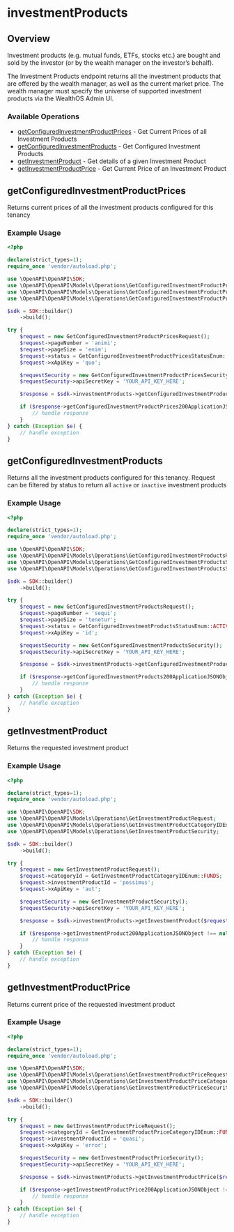 # investmentProducts

## Overview

Investment products  (e.g. mutual funds, ETFs, stocks etc.) are bought and sold by the investor (or by the wealth manager on the investor’s behalf). 

The Investment Products endpoint returns all the investment products that are offered by the wealth manager, as well as the current market price. The wealth manager must specify the universe of supported investment products via the WealthOS Admin UI. 

### Available Operations

* [getConfiguredInvestmentProductPrices](#getconfiguredinvestmentproductprices) - Get Current Prices of all Investment Products
* [getConfiguredInvestmentProducts](#getconfiguredinvestmentproducts) - Get Configured Investment Products
* [getInvestmentProduct](#getinvestmentproduct) - Get details of a given Investment Product
* [getInvestmentProductPrice](#getinvestmentproductprice) - Get Current Price of an Investment Product

## getConfiguredInvestmentProductPrices

Returns current prices of all the investment products configured for this tenancy

### Example Usage

```php
<?php

declare(strict_types=1);
require_once 'vendor/autoload.php';

use \OpenAPI\OpenAPI\SDK;
use \OpenAPI\OpenAPI\Models\Operations\GetConfiguredInvestmentProductPricesRequest;
use \OpenAPI\OpenAPI\Models\Operations\GetConfiguredInvestmentProductPricesStatusEnum;
use \OpenAPI\OpenAPI\Models\Operations\GetConfiguredInvestmentProductPricesSecurity;

$sdk = SDK::builder()
    ->build();

try {
    $request = new GetConfiguredInvestmentProductPricesRequest();
    $request->pageNumber = 'animi';
    $request->pageSize = 'enim';
    $request->status = GetConfiguredInvestmentProductPricesStatusEnum::ACTIVE;
    $request->xApiKey = 'quo';

    $requestSecurity = new GetConfiguredInvestmentProductPricesSecurity();
    $requestSecurity->apiSecretKey = 'YOUR_API_KEY_HERE';

    $response = $sdk->investmentProducts->getConfiguredInvestmentProductPrices($request, $requestSecurity);

    if ($response->getConfiguredInvestmentProductPrices200ApplicationJSONObject !== null) {
        // handle response
    }
} catch (Exception $e) {
    // handle exception
}
```

## getConfiguredInvestmentProducts

Returns all the investment products configured for this tenancy. Request can be filtered by status to return all `active` or `inactive` investment products

### Example Usage

```php
<?php

declare(strict_types=1);
require_once 'vendor/autoload.php';

use \OpenAPI\OpenAPI\SDK;
use \OpenAPI\OpenAPI\Models\Operations\GetConfiguredInvestmentProductsRequest;
use \OpenAPI\OpenAPI\Models\Operations\GetConfiguredInvestmentProductsStatusEnum;
use \OpenAPI\OpenAPI\Models\Operations\GetConfiguredInvestmentProductsSecurity;

$sdk = SDK::builder()
    ->build();

try {
    $request = new GetConfiguredInvestmentProductsRequest();
    $request->pageNumber = 'sequi';
    $request->pageSize = 'tenetur';
    $request->status = GetConfiguredInvestmentProductsStatusEnum::ACTIVE;
    $request->xApiKey = 'id';

    $requestSecurity = new GetConfiguredInvestmentProductsSecurity();
    $requestSecurity->apiSecretKey = 'YOUR_API_KEY_HERE';

    $response = $sdk->investmentProducts->getConfiguredInvestmentProducts($request, $requestSecurity);

    if ($response->getConfiguredInvestmentProducts200ApplicationJSONObject !== null) {
        // handle response
    }
} catch (Exception $e) {
    // handle exception
}
```

## getInvestmentProduct

Returns the requested investment product

### Example Usage

```php
<?php

declare(strict_types=1);
require_once 'vendor/autoload.php';

use \OpenAPI\OpenAPI\SDK;
use \OpenAPI\OpenAPI\Models\Operations\GetInvestmentProductRequest;
use \OpenAPI\OpenAPI\Models\Operations\GetInvestmentProductCategoryIDEnum;
use \OpenAPI\OpenAPI\Models\Operations\GetInvestmentProductSecurity;

$sdk = SDK::builder()
    ->build();

try {
    $request = new GetInvestmentProductRequest();
    $request->categoryId = GetInvestmentProductCategoryIDEnum::FUNDS;
    $request->investmentProductId = 'possimus';
    $request->xApiKey = 'aut';

    $requestSecurity = new GetInvestmentProductSecurity();
    $requestSecurity->apiSecretKey = 'YOUR_API_KEY_HERE';

    $response = $sdk->investmentProducts->getInvestmentProduct($request, $requestSecurity);

    if ($response->getInvestmentProduct200ApplicationJSONObject !== null) {
        // handle response
    }
} catch (Exception $e) {
    // handle exception
}
```

## getInvestmentProductPrice

Returns current price of the requested investment product

### Example Usage

```php
<?php

declare(strict_types=1);
require_once 'vendor/autoload.php';

use \OpenAPI\OpenAPI\SDK;
use \OpenAPI\OpenAPI\Models\Operations\GetInvestmentProductPriceRequest;
use \OpenAPI\OpenAPI\Models\Operations\GetInvestmentProductPriceCategoryIDEnum;
use \OpenAPI\OpenAPI\Models\Operations\GetInvestmentProductPriceSecurity;

$sdk = SDK::builder()
    ->build();

try {
    $request = new GetInvestmentProductPriceRequest();
    $request->categoryId = GetInvestmentProductPriceCategoryIDEnum::FUNDS;
    $request->investmentProductId = 'quasi';
    $request->xApiKey = 'error';

    $requestSecurity = new GetInvestmentProductPriceSecurity();
    $requestSecurity->apiSecretKey = 'YOUR_API_KEY_HERE';

    $response = $sdk->investmentProducts->getInvestmentProductPrice($request, $requestSecurity);

    if ($response->getInvestmentProductPrice200ApplicationJSONObject !== null) {
        // handle response
    }
} catch (Exception $e) {
    // handle exception
}
```
